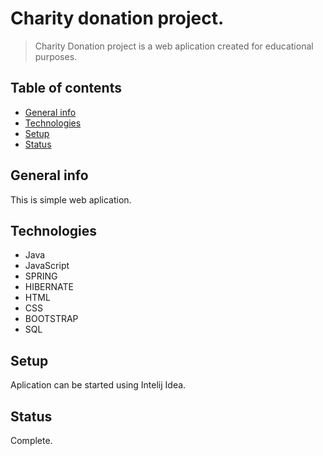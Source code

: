 

# Charity donation project.
>Charity Donation project is a web aplication created for educational purposes. 

## Table of contents
* [General info](#general-info)
* [Technologies](#technologies)
* [Setup](#setup)
* [Status](#status)

## General info

This is simple web aplication. 

## Technologies

* Java
* JavaScript
* SPRING
* HIBERNATE
* HTML
* CSS
* BOOTSTRAP
* SQL

## Setup
Aplication can be started using Intelij Idea.

## Status
Complete.


